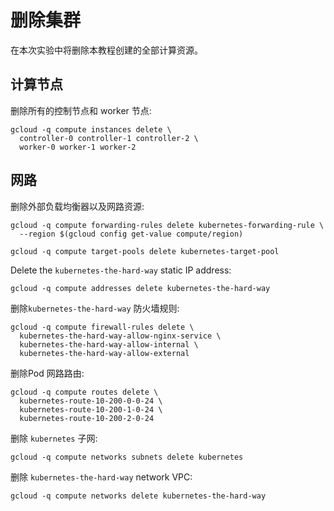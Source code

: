 # 删除集群

在本次实验中将删除本教程创建的全部计算资源。

## 计算节点

删除所有的控制节点和 worker 节点:


```
gcloud -q compute instances delete \
  controller-0 controller-1 controller-2 \
  worker-0 worker-1 worker-2
```

## 网路

删除外部负载均衡器以及网路资源:

```
gcloud -q compute forwarding-rules delete kubernetes-forwarding-rule \
  --region $(gcloud config get-value compute/region)
```

```
gcloud -q compute target-pools delete kubernetes-target-pool
```

Delete the `kubernetes-the-hard-way` static IP address:

```
gcloud -q compute addresses delete kubernetes-the-hard-way
```

删除`kubernetes-the-hard-way` 防火墙规则:

```
gcloud -q compute firewall-rules delete \
  kubernetes-the-hard-way-allow-nginx-service \
  kubernetes-the-hard-way-allow-internal \
  kubernetes-the-hard-way-allow-external
```

删除Pod 网路路由:

```
gcloud -q compute routes delete \
  kubernetes-route-10-200-0-0-24 \
  kubernetes-route-10-200-1-0-24 \
  kubernetes-route-10-200-2-0-24
```

删除 `kubernetes` 子网:

```
gcloud -q compute networks subnets delete kubernetes
```

删除 `kubernetes-the-hard-way` network VPC:

```
gcloud -q compute networks delete kubernetes-the-hard-way
```
